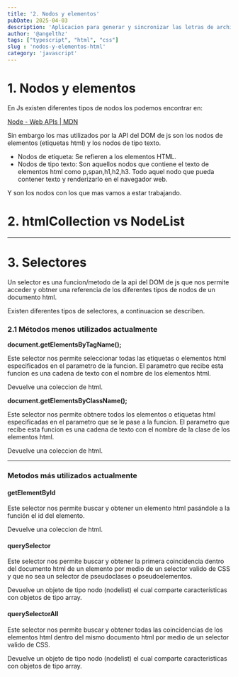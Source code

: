 ```yaml
---
title: '2. Nodos y elementos'
pubDate: 2025-04-03
description: 'Aplicacion para generar y sincronizar las letras de archivos de audio "mp3"'
author: '@angelthz'
tags: ["typescript", "html", "css"]
slug : 'nodos-y-elementos-html'
category: 'javascript'
---
```


# 1. Nodos y elementos

En Js existen diferentes tipos de nodos los podemos encontrar en:

[Node - Web APIs | MDN](https://developer.mozilla.org/en-US/docs/Web/API/Node)

Sin embargo los mas utilizados por la API del DOM de js son los nodos de elementos (etiquetas html) y los nodos de tipo texto.

- Nodos de etiqueta: Se refieren a los elementos HTML.
- Nodos de tipo texto: Son aquellos nodos que contiene el texto de elementos html como p,span,h1,h2,h3. Todo aquel nodo que pueda contener texto y renderizarlo en el navegador web.

Y son los nodos con los que mas vamos a estar trabajando.

# 2. htmlCollection vs NodeList


---

# 3. Selectores

Un selector es una funcion/metodo de la api del DOM de js que nos permite acceder y obtner una referencia de los diferentes tipos de nodos de un documento html.

Existen diferentes tipos de selectores, a continuacion se describen.

### 2.1 Métodos menos utilizados actualmente

**document.getElementsByTagName();**

Este selector nos permite seleccionar todas las etiquetas o elementos html especificados en el parametro de la funcion. El parametro que recibe esta funcion es una cadena de texto con el nombre de los elementos html.

Devuelve una coleccion de html.

**document.getElementsByClassName();**

Este selector nos permite obtnere todos los elementos o etiquetas html especificadas en el parametro que se le pase a la funcion. El parametro que recibe esta funcion es una cadena de texto con el nombre de la clase de los elementos html.

Devuelve una coleccion de html.

---

### Metodos más utilizados actualmente

#### getElementById

Este selector nos permite buscar y obtener un elemento html pasándole a la función el id del elemento.

Devuelve una coleccion de html.

#### querySelector

Este selector nos permite buscar y obtener la primera coincidencia dentro del documento html de un elemento por medio de un selector valido de CSS y que no sea un selector de pseudoclases o pseudoelementos.

Devuelve un objeto de tipo nodo (nodelist) el cual comparte características con objetos de tipo array.

#### querySelectorAll


Este selector nos permite buscar y obtener todas las coincidencias de los elementos html dentro del mismo documento html por medio de un selector valido de CSS.

Devuelve un objeto de tipo nodo (nodelist) el cual comparte caracteristicas con objetos de tipo array.